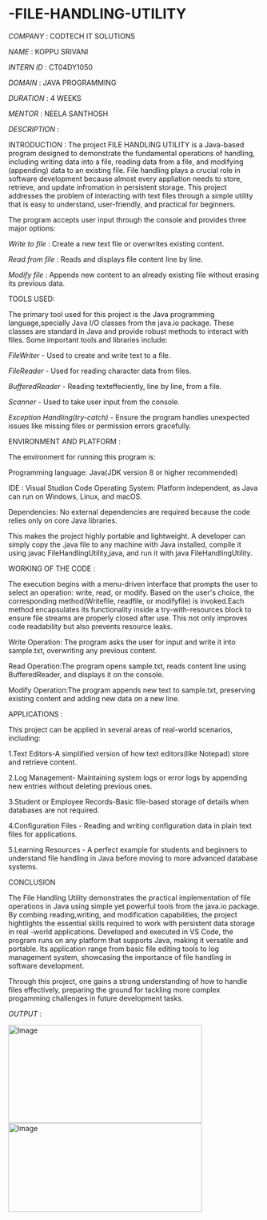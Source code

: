 # -FILE-HANDLING-UTILITY

*COMPANY* : CODTECH IT SOLUTIONS

*NAME* : KOPPU SRIVANI

*INTERN ID* : CT04DY1050

*DOMAIN* : JAVA PROGRAMMING

*DURATION* : 4 WEEKS

*MENTOR* : NEELA SANTHOSH

*DESCRIPTION* :

INTRODUCTION :
The project FILE HANDLING UTILITY is a Java-based program designed to demonstrate the fundamental operations of handling, including writing data into a file, reading data from a file, and modifying (appending) data to an existing file. File handling plays a crucial role in software development because almost every appliation needs to store, retrieve, and update infromation in persistent storage. This project addresses the problem of interacting with text files through a simple utility that is easy to understand, user-friendly, and practical for beginners.

The program accepts user input through the console and provides three major options:

*Write to file* : Create a new text file or overwrites existing content.

*Read from file* : Reads and displays file content line by line.
 
*Modify file* : Appends new content to an already existing file without erasing its previous data.

TOOLS USED:

The primary tool used for this project is the Java programming language,specially Java I/O classes from the java.io package. These classes are standard in Java and provide robust methods to interact with files. Some important tools and libraries include:

*FileWriter* - Used to create and write text to a file.

*FileReader* - Used for reading character data from files.

*BufferedReader* - Reading texteffeciently, line by line, from a file.

*Scanner* - Used to take user input from the console.

*Exception Handling(try-catch)* - Ensure the program handles unexpected issues like missing files or permission errors gracefully.

ENVIRONMENT AND PLATFORM :

The environment for running this program is:

Programming language: Java(JDK version 8 or higher recommended)

IDE : Visual Studion Code
Operating System: Platform independent, as Java can run on Windows, Linux, and macOS.

Dependencies: No external dependencies are required because the code relies only on core Java libraries.

This makes the project highly portable and lightweight. A developer can simply copy the .java file to any machine with Java installed, compile it using javac FileHandlingUtility,java, and run it with java FileHandlingUtility.

WORKING OF THE CODE :

The execution begins with a menu-driven interface that prompts the user to select an operation: write, read, or modify. Based on the user's choice, the corresponding method(Writefile, readfile, or modifyfile) is invoked.Each method encapsulates its functionality inside a try-with-resources block to ensure file streams are properly closed after use. This not only improves code readability but also prevents resource leaks.

Write Operation: The program asks the user for input and write it into sample.txt, overwriting any previous content.

Read Operation:The program opens sample.txt, reads content line using BufferedReader, and displays it on the console.

Modify Operation:The program appends new text to sample.txt, preserving existing content and adding new data on a new line.

APPLICATIONS :

This project can be applied in several areas of real-world scenarios, including:

1.Text Editors-A simplified version of how text editors(like Notepad) store and retrieve content.

2.Log Management- Maintaining system logs or error logs by appending new entries without deleting previous ones.

3.Student or Employee Records-Basic file-based storage of details when databases are not required.

4.Configuration Files - Reading and writing configuration data in plain text files for applications.

5.Learning Resources - A perfect example for students and beginners to understand file handling in Java before moving to more advanced database systems.

CONCLUSION

The File Handling Utility demonstrates the practical implementation of file operations in Java using simple yet powerful tools from the java.io package. By combing reading,writing, and modification capabilities, the project hightlights the essential skills required to work with persistent data storage in real -world applications. Developed and executed in VS Code, the program runs on any platform that supports Java, making it versatile and portable. Its application range from basic file editing tools to log management system, showcasing the importance of file handling in software development.

Through this project, one gains a strong understanding of how to handle files effectively, preparing the ground for tackling more complex progamming challenges in future development tasks.

*OUTPUT* :

<img width="387" height="196" alt="Image" src="https://github.com/user-attachments/assets/c2560d2f-92ec-4959-981c-7ad157eb425f" />

<img width="387" height="178" alt="Image" src="https://github.com/user-attachments/assets/54268767-011a-4fd8-95c5-d7ed8dcab2a0" />

